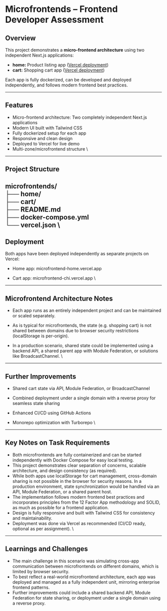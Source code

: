 # Microfrontends – Frontend Developer Assessment

## Overview

This project demonstrates a **micro-frontend architecture** using two independent Next.js applications:

- **home:** Product listing app ([Vercel deployment](https://microfrontend-home.vercel.app/))
- **cart:** Shopping cart app ([Vercel deployment](https://microfrontend-chi.vercel.app/))

Each app is fully dockerized, can be developed and deployed independently, and follows modern frontend best practices.

---

## Features

- Micro-frontend architecture: Two completely independent Next.js applications
- Modern UI built with Tailwind CSS
- Fully dockerized setup for each app
- Responsive and clean design
- Deployed to Vercel for live demo
- Multi-zone/microfrontend structure
\\
---

## Project Structure


microfrontends/ \
├── home/ \
├── cart/ \
├── README.md \
├── docker-compose.yml \
└── vercel.json
\\
---

## Deployment
Both apps have been deployed independently as separate projects on Vercel:

- Home app: microfrontend-home.vercel.app

- Cart app: microfrontend-chi.vercel.app
\\
---

## Microfrontend Architecture Notes

- Each app runs as an entirely independent project and can be maintained or scaled separately.

- As is typical for microfrontends, the state (e.g. shopping cart) is not shared between domains due to browser security restrictions (localStorage is per-origin).

- In a production scenario, shared state could be implemented using a backend API, a shared parent app with Module Federation, or solutions like BroadcastChannel.
\\
--- 

## Further Improvements

- Shared cart state via API, Module Federation, or BroadcastChannel

- Combined deployment under a single domain with a reverse proxy for seamless state sharing

- Enhanced CI/CD using GitHub Actions

- Monorepo optimization with Turborepo
\\
--- 

## Key Notes on Task Requirements

- Both microfrontends are fully containerized and can be started independently with Docker Compose for easy local testing.
- This project demonstrates clear separation of concerns, scalable architecture, and design consistency (as required).
- While both apps use localStorage for cart management, cross-domain sharing is not possible in the browser for security reasons. In a production environment, state synchronization would be handled via an API, Module Federation, or a shared parent host.
- The implementation follows modern frontend best practices and incorporates principles from the 12 Factor App methodology and SOLID, as much as possible for a frontend application.
- Design is fully responsive and built with Tailwind CSS for consistency and maintainability.
- Deployment was done via Vercel as recommended (CI/CD ready, optional as per assignment).
\\
--- 

## Learnings and Challenges

- The main challenge in this scenario was simulating cross-app communication between microfrontends on different domains, which is limited by browser security.
- To best reflect a real-world microfrontend architecture, each app was deployed and managed as a fully independent unit, mirroring enterprise frontend patterns.
- Further improvements could include a shared backend API, Module Federation for state sharing, or deployment under a single domain using a reverse proxy.
